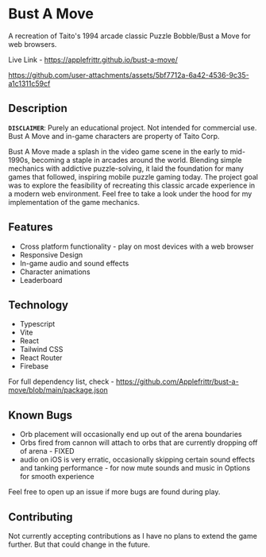 # Bust A Move

A recreation of Taito's 1994 arcade classic Puzzle Bobble/Bust a Move for web browsers.

Live Link - https://applefrittr.github.io/bust-a-move/

https://github.com/user-attachments/assets/5bf7712a-6a42-4536-9c35-a1c1311c59cf

## Description

**`DISCLAIMER`**: Purely an educational project. Not intended for commercial use. Bust A Move and in-game characters are property of Taito Corp.

Bust A Move made a splash in the video game scene in the early to mid-1990s, becoming a staple in arcades around the world. Blending simple mechanics with addictive puzzle-solving, it laid the foundation for many games that followed, inspiring mobile puzzle gaming today. The project goal was to explore the feasibility of recreating this classic arcade experience in a modern web environment. Feel free to take a look under the hood for my implementation of the game mechanics.

## Features

- Cross platform functionality - play on most devices with a web browser
- Responsive Design
- In-game audio and sound effects
- Character animations
- Leaderboard

## Technology

- Typescript
- Vite
- React
- Tailwind CSS
- React Router
- Firebase

For full dependency list, check - https://github.com/Applefrittr/bust-a-move/blob/main/package.json

## Known Bugs

- Orb placement will occasionally end up out of the arena boundaries
- Orbs fired from cannon will attach to orbs that are currently dropping off of arena - FIXED
- audio on iOS is very erratic, occasionally skipping certain sound effects and tanking performance - for now mute sounds and music in Options for smooth experience

Feel free to open up an issue if more bugs are found during play.

## Contributing

Not currently accepting contributions as I have no plans to extend the game further. But that could change in the future.
